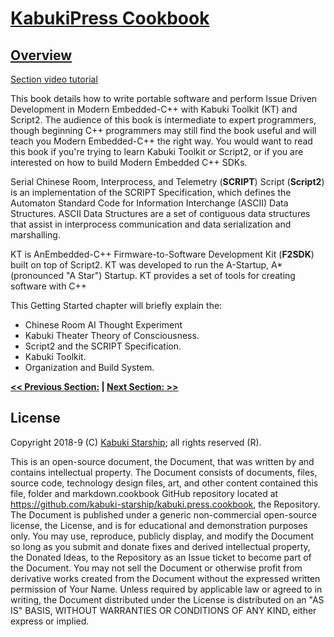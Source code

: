 # [KabukiPress Cookbook](../readme.md)

## [Overview](./readme.md)

[Section video tutorial](https://www.youtube.com/channel/UCS2vQG4gUE3vXWV_K9XScQw)

This book details how to write portable software and perform Issue Driven Development in Modern Embedded-C++ with Kabuki Toolkit (KT) and Script2. The audience of this book is intermediate to expert programmers, though beginning C++ programmers may still find the book useful and will teach you Modern Embedded-C++ the right way. You would want to read this book if you're trying to learn Kabuki Toolkit or Script2, or if you are interested on how to build Modern Embedded C++ SDKs.

Serial Chinese Room, Interprocess, and Telemetry (**SCRIPT**) Script (**Script2**) is an implementation of the SCRIPT Specification, which defines the Automaton Standard Code for Information Interchange (ASCII) Data Structures. ASCII Data Structures are a set of contiguous data structures that assist in interprocess communication and data serialization and marshalling.

KT is AnEmbedded-C++ Firmware-to-Software Development Kit (**F2SDK**) built on top of Script2. KT was developed to run the A-Startup, A* (pronounced "A Star") Startup. KT provides a set of tools for creating software with C++

This Getting Started chapter will briefly explain the:

* Chinese Room AI Thought Experiment
* Kabuki Theater Theory of Consciousness.
* Script2 and the SCRIPT Specification.
* Kabuki Toolkit.
* Organization and Build System.

**[<< Previous Section:](./.md) | [Next Section: >>](./.md)**

## License

Copyright 2018-9 (C) [Kabuki Starship](https://kabukistarship.com); all rights reserved (R).

This is an open-source document, the Document, that was written by and contains intellectual property. The Document consists of documents, files, source code, technology design files, art, and other content contained this file, folder and markdown.cookbook GitHub repository located at <https://github.com/kabuki-starship/kabuki.press.cookbook>, the Repository. The Document is published under a generic non-commercial open-source license, the License, and is for educational and demonstration purposes only. You may use, reproduce, publicly display, and modify the Document so long as you submit and donate fixes and derived intellectual property, the Donated Ideas, to the Repository as an Issue ticket to become part of the Document. You may not sell the Document or otherwise profit from derivative works created from the Document without the expressed written permission of Your Name. Unless required by applicable law or agreed to in writing, the Document distributed under the License is distributed on an "AS IS" BASIS, WITHOUT WARRANTIES OR CONDITIONS OF ANY KIND, either express or implied.
